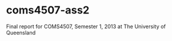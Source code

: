coms4507-ass2
=============

Final report for COMS4507, Semester 1, 2013 at The University of Queensland
